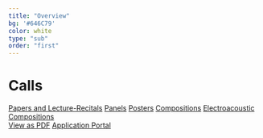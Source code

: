 ```yaml
---
title: "Overview"
bg: '#646C79'
color: white
type: "sub"
order: "first"
---
```

# Calls
<div>
<a href="#cfc" class="btn btn-outline-dark btn-lg mr-1" role="button">Papers and Lecture-Recitals</a>
<a href="#cfp" class="btn btn-outline-dark btn-lg mr-1" role="button">Panels</a>
<a href="#cfpos" class="btn btn-outline-dark btn-lg mr-1" role="button">Posters</a>
<a href="#composition" class="btn btn-outline-dark btn-lg mr-1" role="button">Compositions</a>
<a href="#composition" class="btn btn-outline-dark btn-lg mr-1" role="button">Electroacoustic Compositions</a>
</div>

<div>
<a href="docs/BFE RMA Research Students Conference 2022 CFP.pdf" class="btn vspace btn-dark btn-lg mr-1" role="button">View as PDF</a>
<a href="https://forms.gle/Yf7m4unNjkNcoUta6" class="btn vspace btn-success btn-lg mr-1" role="button"><i class="fa fa-arrow-right" aria-hidden="true"></i> Application Portal</a>
</div>


